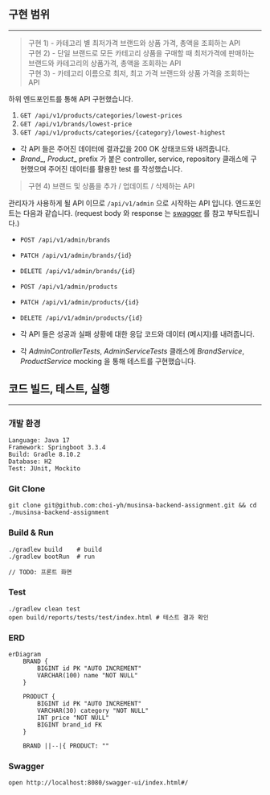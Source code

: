 ## 구현 범위

---

> 구현 1) - 카테고리 별 최저가격 브랜드와 상품 가격, 총액을 조회하는 API  
> 구현 2) - 단일 브랜드로 모든 카테고리 상품을 구매할 때 최저가격에 판매하는 브랜드와 카테고리의 상품가격, 총액을 조회하는 API  
> 구현 3) - 카테고리 이름으로 최저, 최고 가격 브랜드와 상품 가격을 조회하는 API

하위 엔드포인트를 통해 API 구현했습니다.

1. `GET /api/v1/products/categories/lowest-prices`
2. `GET /api/v1/brands/lowest-price`
3. `GET /api/v1/products/categories/{category}/lowest-highest`

* 각 API 들은 주어진 데이터에 결과값을 200 OK 상태코드와 내려줍니다.
* _Brand__, _Product__ prefix 가 붙은 controller, service, repository 클래스에 구현했으며 주어진 데이터를 활용한 test 를 작성했습니다.

> 구현 4) 브랜드 및 상품을 추가 / 업데이트 / 삭제하는 API

관리자가 사용하게 될 API 이므로 `/api/v1/admin` 으로 시작하는 API 입니다. 엔드포인트는 다음과 같습니다. (request body 와 response 는 [swagger](#swagger) 를 참고 부탁드립니다.)

* `POST /api/v1/admin/brands`
* `PATCH /api/v1/admin/brands/{id}`
* `DELETE /api/v1/admin/brands/{id}`
* `POST /api/v1/admin/products`
* `PATCH /api/v1/admin/products/{id}`
* `DELETE /api/v1/admin/products/{id}`


* 각 API 들은 성공과 실패 상황에 대한 응답 코드와 데이터 (메시지)를 내려줍니다.
* 각 _AdminControllerTests_, _AdminServiceTests_ 클래스에 _BrandService_, _ProductService_ mocking 을 통해 테스트를 구현했습니다.

## 코드 빌드, 테스트, 실행

---

### 개발 환경

```
Language: Java 17
Framework: Springboot 3.3.4
Build: Gradle 8.10.2
Database: H2
Test: JUnit, Mockito
```

### Git Clone

```
git clone git@github.com:choi-yh/musinsa-backend-assignment.git && cd ./musinsa-backend-assignment
```

### Build & Run

```
./gradlew build    # build
./gradlew bootRun  # run

// TODO: 프론트 화면
```

### Test

```
./gradlew clean test 
open build/reports/tests/test/index.html # 테스트 결과 확인
```

### ERD

```mermaid
erDiagram
    BRAND {
        BIGINT id PK "AUTO INCREMENT"
        VARCHAR(100) name "NOT NULL"
    }

    PRODUCT {
        BIGINT id PK "AUTO INCREMENT"
        VARCHAR(30) category "NOT NULL"
        INT price "NOT NULL"
        BIGINT brand_id FK
    }

    BRAND ||--|{ PRODUCT: ""
```

### Swagger

```
open http://localhost:8080/swagger-ui/index.html#/
```
